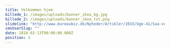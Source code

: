 ```yaml
---
title: Velkommen hjem
billede_1: /images/uploads/banner_ikea_bg.jpg
billede_2: /images/uploads/banner_ikea_txt.png
slidelink: "http://www.bureaubiz.dk/Nyheder/Artikler/2015/Uge-41/Saa-vendte-ogsaa-Ikea-tilbage-til-Hjaltelin"
cmsUserSlug: ""
date: 2016-02-13T00:00:00.000Z
position: 3
---
```


